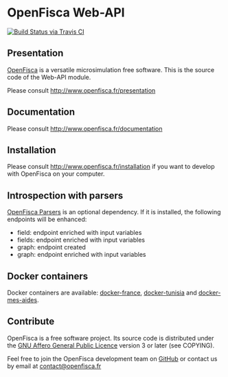 # OpenFisca Web-API

[![Build Status via Travis CI](https://travis-ci.org/openfisca/openfisca-web-api.svg?branch=master)](https://travis-ci.org/openfisca/openfisca-web-api)

## Presentation

[OpenFisca](http://www.openfisca.fr/) is a versatile microsimulation free software.
This is the source code of the Web-API module.

Please consult http://www.openfisca.fr/presentation

## Documentation

Please consult http://www.openfisca.fr/documentation

## Installation

Please consult http://www.openfisca.fr/installation if you want to develop with OpenFisca on your computer.

## Introspection with parsers

[OpenFisca Parsers](https://github.com/openfisca/openfisca-parsers) is an optional dependency.
If it is installed, the following endpoints will be enhanced:

- field: endpoint enriched with input variables
- fields: endpoint enriched with input variables
- graph: endpoint created
- graph: endpoint enriched with input variables

## Docker containers

Docker containers are available:
[docker-france](https://github.com/openfisca/openfisca-web-api/tree/master/docker-france),
[docker-tunisia](https://github.com/openfisca/openfisca-web-api/tree/master/docker-tunisia) and
[docker-mes-aides](https://github.com/openfisca/openfisca-web-api/tree/master/docker-mes-aides).

## Contribute

OpenFisca is a free software project.
Its source code is distributed under the [GNU Affero General Public Licence](http://www.gnu.org/licenses/agpl.html)
version 3 or later (see COPYING).

Feel free to join the OpenFisca development team on [GitHub](https://github.com/openfisca) or contact us by email at
contact@openfisca.fr
